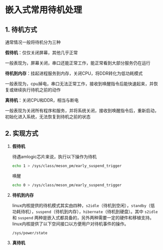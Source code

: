 # 嵌入式常用待机处理

## 1. 待机方式

通常情况一般将待机分为三种

**假待机**：仅仅关闭屏幕，其他几乎正常

一般表现为，屏幕关闭，串口还能正常工作，能正常看到大部分服务仍在运行

**待机到内存**：挂起进程服务到内存，关闭CPU，将DDR转化为低功耗模式

一般表现为，cpu掉电，串口无法正常工作，接收到唤醒指令后能快速起来，并恢复或继续执行待机之前的动作

**真待机**：关闭CPU和DDR，相当与断电

一般表现为关闭所有程序和服务，并将系统关闭，接收到唤醒指令后，重新启动，初始化进入系统，无法恢复到待机之前的状态

## 2. 实现方式

1. **假待机**

   待遇amlogic芯片来说，执行以下操作为待机

   ```bash
   echo 1 > /sys/class/meson_pm/early_suspend_trigger
   ```

   唤醒

   ```bash
   echo 0 > /sys/class/meson_pm/early_suspend_trigger
   ```

2. **待机到内存**

   linux内核提供的待机模式其实由四种，`s2idle`（待机到空闲），`standby`（低功耗待机），`suspend`（待机到内存），`hibernate`（待机到硬盘）。其中 `s2idle` 和 `suspend` 两种是嵌入式都具备的，另外两种需要一定的硬件和移植支持。
   linux内核提供了以下空间接口以方便用户对待机事件的操作。

   `/sys/power/state`

3. **真待机**

